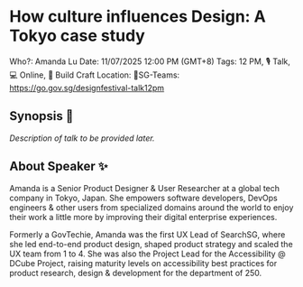 # How culture influences Design: A Tokyo case study

Who?: Amanda Lu
Date: 11/07/2025 12:00 PM (GMT+8)
Tags: 12 PM, 🎙️ Talk, 💻 Online, 🔨 Build Craft
Location: 📍SG-Teams: https://go.gov.sg/designfestival-talk12pm

## Synopsis 📝

*Description of talk to be provided later.*

## About Speaker ✨

Amanda is a Senior Product Designer & User Researcher at a global tech company in Tokyo, Japan. She empowers software developers, DevOps engineers & other users from specialized domains around the world to enjoy their work a little more by improving their digital enterprise experiences.

Formerly a GovTechie, Amanda was the first UX Lead of SearchSG, where she led end-to-end product design, shaped product strategy and scaled the UX team from 1 to 4. She was also the Project Lead for the Accessibility @ DCube Project, raising maturity levels on accessibility best practices for product research, design & development for the department of 250.